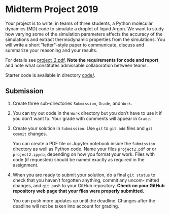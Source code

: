# Midterm Project 2019

Your project is to write, in teams of three students, a Python
molecular dynamics (MD) code to simulate a droplet of liquid Argon. We
want to study how varying some of the simulation parameters affects
the accuracy of the simulations and extract thermodynamic properties
from the simulations. You will write a short "letter"-style paper to
communicate, discuss and summarize your reasoning and your results.

For details see [project_2.pdf](project_2.pdf). **Note the
requirements for code and report** and note what constitutes
admissable collaboration between teams.

Starter code is available in directory [code/](code).

## Submission

1. Create three sub-directories `Submission`, `Grade`, and `Work`.
2. You can try out code in the `Work` directory but you don’t have to
   use it if you don’t want to. Your grade with comments will appear
   in `Grade`.
3. Create your solution in `Submission`. Use `git` to `git add` files
   and `git commit` changes.  
   
   You can create a PDF file or Jupyter notebook inside the
   `Submission` directory as well as Python code. Name your files
   `project2.pdf` or or `project2.ipynb`, depending on how you format
   your work. Files with code (if requested) should be named exactly
   as required in the assignment.
4. When you are ready to submit your solution, do a final `git status`
   to check that you haven’t forgotten anything, commit any uncom-
   mitted changes, and `git push` to your GitHub repository. **Check on
   your GitHub repository web page that your files were properly
   submitted.**
   
   You can push more updates up until the deadline. Changes after the
   deadline will not be taken into account for grading.

